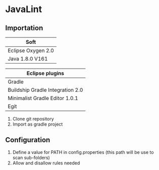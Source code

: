 # JavaLint

## Importation

|  Soft |
| ------------- |
| Eclipse Oxygen 2.0     |
| Java 1.8.0 V161|

|  Eclipse plugins |
| ------------- |
| Gradle     |
| Buildship Gradle Integration 2.0|
| Minimalist Gradle Editor 1.0.1|
| Egit|

1. Clone git repository
2. Import as gradle project

## Configuration

1. Define a value for PATH in config.properties (this path will be use to scan sub-folders)
2. Allow and disallow rules needed
